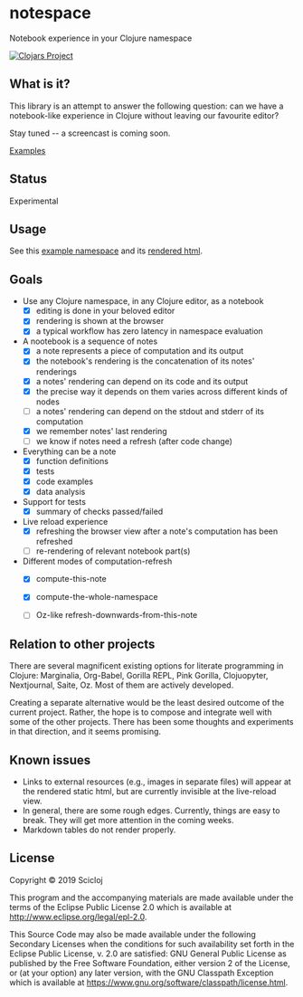 # notespace

Notebook experience in your Clojure namespace

[![Clojars Project](https://img.shields.io/clojars/v/scicloj/notespace.svg)](https://clojars.org/scicloj/notespace)

## What is it?

This library is an attempt to answer the following question: can we have a notebook-like experience in Clojure without leaving our favourite editor?

Stay tuned -- a screencast is coming soon.

[Examples](https://github.com/scicloj/clojisr-examples#list-of-examples)

## Status

Experimental

## Usage

See this [example namespace](./test/notespace/v2/tutorial_test.clj) and its [rendered html](./resources/public/notespace/v2/tutorial_test/index.html).

## Goals

* Use any Clojure namespace, in any Clojure editor, as a notebook
  * [x] editing is done in your beloved editor
  * [x] rendering is shown at the browser
  * [x] a typical workflow has zero latency in namespace evaluation
* A nootebook is a sequence of notes
  * [x] a note represents a piece of computation and its output
  * [x] the notebook's rendering is the concatenation of its notes' renderings
  * [x] a notes' rendering can depend on its code and its output
  * [x] the precise way it depends on them varies across different kinds of nodes
  * [ ] a notes' rendering can depend on the stdout and stderr of its computation
  * [x] we remember notes' last rendering
  * [ ] we know if notes need a refresh (after code change)
* Everything can be a note
  * [x] function definitions
  * [x] tests
  * [x] code examples
  * [x] data analysis
* Support for tests
  * [x] summary of checks passed/failed
* Live reload experience
  * [x] refreshing the browser view after a note's computation has been refreshed
  * [ ] re-rendering of relevant notebook part(s)
* Different modes of computation-refresh
  * [x] compute-this-note
  * [x] compute-the-whole-namespace

  * [ ] Oz-like refresh-downwards-from-this-note

## Relation to other projects

There are several magnificent existing options for literate programming in Clojure: Marginalia, Org-Babel, Gorilla REPL, Pink Gorilla, Clojuopyter, Nextjournal, Saite, Oz. Most of them are actively developed.

Creating a separate alternative would be the least desired outcome of the current project. Rather, the hope is to compose and integrate well with some of the other projects. There has been some thoughts and experiments in that direction, and it seems promising.

## Known issues
* Links to external resources (e.g., images in separate files) will appear at the rendered static html, but are currently invisible at the live-reload view.
* In general, there are some rough edges. Currently, things are easy to break. They will get more attention in the coming weeks.
* Markdown tables do not render properly.

## License

Copyright © 2019 Scicloj

This program and the accompanying materials are made available under the
terms of the Eclipse Public License 2.0 which is available at
http://www.eclipse.org/legal/epl-2.0.

This Source Code may also be made available under the following Secondary
Licenses when the conditions for such availability set forth in the Eclipse
Public License, v. 2.0 are satisfied: GNU General Public License as published by
the Free Software Foundation, either version 2 of the License, or (at your
option) any later version, with the GNU Classpath Exception which is available
at https://www.gnu.org/software/classpath/license.html.
